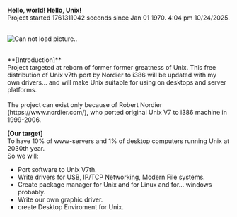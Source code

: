 **Hello, world! Hello, Unix!** <br />
Project started 1761311042 seconds since Jan 01 1970. 4:04 pm 10/24/2025.<br />
<br />

![Can not load picture.. ](/images/emul.png "")

<br />
**[Introduction]**<br />
Project targeted at reborn of former former greatness of Unix. This free distribution of Unix v7th port by Nordier to i386 will be updated with my own drivers... and will make Unix suitable for using on desktops and server platforms. <br />
<br />
The project can exist only because of Robert Nordier (https://www.nordier.com/), who ported original Unix V7 to i386 machine in 1999-2006. <br />

**[Our target]**<br />
To have 10% of www-servers and 1% of desktop computers running Unix at 2030th year.<br /> 
So we will:<br />
  * Port software to Unix V7th.
  * Write drivers for USB, IP/TCP Networking, Modern File systems.
  * Create package manager for Unix and for Linux and for... windows probably.
  * Write our own graphic driver.
  * create Desktop Enviroment for Unix.
